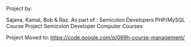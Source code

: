 Project by:

Sajana, Kamal, Bob & Raz.
As part of : Semicolon Developers PHP/MySQL Course Project Semicolon Developer Computer Courses

Project Moved to:
https://code.google.com/p/069h-course-management/